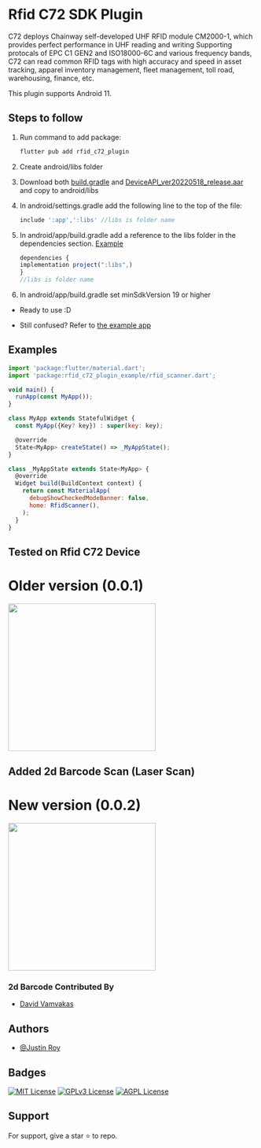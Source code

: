 # Rfid C72 SDK Plugin

C72 deploys Chainway self-developed UHF RFID module CM2000-1, which provides perfect performance in UHF reading and writing
Supporting protocals of EPC C1 GEN2 and ISO18000-6C and various frequency bands, C72 can read common RFID tags with high
accuracy and speed in asset tracking, apparel inventory management, fleet management, toll road, warehousing, finance, etc.


This plugin supports Android 11.

## Steps to follow
1. Run command to add package:
   ```javascript
   flutter pub add rfid_c72_plugin
   ```
3. Create android/libs folder
4. Download both [build.gradle](https://github.com/Justin-roy/Rfid_c72_plugin/blob/main/example/android/libs/build.gradle) and [DeviceAPI_ver20220518_release.aar](https://github.com/Justin-roy/Rfid_c72_plugin/blob/main/example/android/libs/DeviceAPI_ver20220518_release.aar) and copy to android/libs
5. In android/settings.gradle add the following line to the top of the file:
   ```javascript
   include ':app',':libs' //libs is folder name
   ```
6. In android/app/build.gradle add a reference to the libs folder in the dependencies section. [Example](https://github.com/Justin-roy/Rfid_c72_plugin/blob/main/example/android/app/build.gradle)
   ```javascript
   dependencies {
   implementation project(":libs",)
   }
   //libs is folder name
   ```
   
7. In android/app/build.gradle set minSdkVersion 19 or higher
 - Ready to use :D 
    
- Still confused? Refer to [the example app](https://github.com/Justin-roy/Rfid_c72_plugin/tree/main/example)
    

## Examples

```javascript
import 'package:flutter/material.dart';
import 'package:rfid_c72_plugin_example/rfid_scanner.dart';

void main() {
  runApp(const MyApp());
}

class MyApp extends StatefulWidget {
  const MyApp({Key? key}) : super(key: key);

  @override
  State<MyApp> createState() => _MyAppState();
}

class _MyAppState extends State<MyApp> {
  @override
  Widget build(BuildContext context) {
    return const MaterialApp(
      debugShowCheckedModeBanner: false,
      home: RfidScanner(),
    );
  }
}
```

## Tested on Rfid C72 Device
# Older version (0.0.1)
<img width="300" src="https://firebasestorage.googleapis.com/v0/b/instagram-clone-cf306.appspot.com/o/github_ss%2Frfid_c72.jpg?alt=media&token=e1a8d8f0-a615-482f-805c-f474434a8792&_gl=1*8sr3gl*_ga*NTMyNDY1MDA5LjE2NTgyOTQxNDg.*_ga_CW55HF8NVT*MTY4NTYxNzk4My4yMS4xLjE2ODU2MTgwOTAuMC4wLjA."> 

## Added 2d Barcode Scan (Laser Scan)
# New version (0.0.2)
<img width="300" src="https://firebasestorage.googleapis.com/v0/b/instagram-clone-cf306.appspot.com/o/github_ss%2F2d_barcode.JPG?alt=media&token=5b717973-c429-4c7c-8669-22fe87d8d8d7"> 


### 2d Barcode Contributed By

- [David Vamvakas](https://github.com/dvamvakas-cyberheroes)

## Authors

- [@Justin Roy](https://www.linkedin.com/in/justin-roy-4817551ba/)

## Badges

[![MIT License](https://img.shields.io/badge/License-MIT-green.svg)](https://choosealicense.com/licenses/mit/)
[![GPLv3 License](https://img.shields.io/badge/License-GPL%20v3-yellow.svg)](https://opensource.org/licenses/)
[![AGPL License](https://img.shields.io/badge/license-AGPL-blue.svg)](http://www.gnu.org/licenses/agpl-3.0)

## Support

For support, give a star ⭐ to repo.
